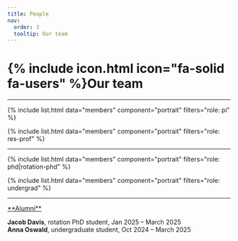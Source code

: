 ```yaml
---
title: People
nav:
  order: 3
  tooltip: Our team
---
```



# {% include icon.html icon="fa-solid fa-users" %}Our team

<hr>
{% include list.html data="members" component="portrait" filters="role: pi" %}

{% include list.html data="members" component="portrait" filters="role: res-prof" %}

<hr>

{% include list.html data="members" component="portrait" filters="role: phd|rotation-phd" %}

{% include list.html data="members" component="portrait" filters="role: undergrad" %}

<hr>
<span style="text-decoration: underline;">**Alumni**</span><br>

**Jacob Davis**, rotation PhD student, Jan 2025 – March 2025<br>
**Anna Oswald**, undergraduate student, Oct 2024 – March 2025<br>
